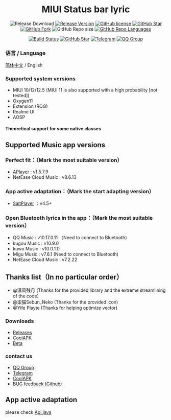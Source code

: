 <h1 align="center">MIUI Status bar lyric</h1>

<div align="center">

![Release Download](https://img.shields.io/github/downloads/577fkj/MIUIStatusBarLyric/total?style=flat-square)
[![Release Version](https://img.shields.io/github/v/release/577fkj/MIUIStatusBarLyric?style=flat-square)](https://github.com/577fkj/MIUIStatusBarLyric/releases/latest)
[![GitHub license](https://img.shields.io/github/license/577fkj/MIUIStatusBarLyric?style=flat-square)](LICENSE)
[![GitHub Star](https://img.shields.io/github/stars/577fkj/MIUIStatusBarLyric?style=flat-square)](https://github.com/577fkj/MIUIStatusBarLyric/stargazers)
[![GitHub Fork](https://img.shields.io/github/forks/577fkj/MIUIStatusBarLyric?style=flat-square)](https://github.com/577fkj/MIUIStatusBarLyric/network/members)
![GitHub Repo size](https://img.shields.io/github/repo-size/577fkj/MIUIStatusBarLyric?style=flat-square&color=3cb371)
[![GitHub Repo Languages](https://img.shields.io/github/languages/top/577fkj/MIUIStatusBarLyric?style=flat-square)](https://github.com/577fkj/MIUIStatusBarLyric/search?l=java)

[![Build Status](https://img.shields.io/endpoint.svg?url=https%3A%2F%2Factions-badge.atrox.dev%2F577fkj%2FMIUIStatusBarLyric%2Fbadge%3Fref%3Dmain&style=flat)](https://actions-badge.atrox.dev/577fkj/MIUIStatusBarLyric/goto?ref=main)
[![GitHub Star](https://img.shields.io/github/stars/577fkj/MIUIStatusBarLyric.svg?style=social)](https://github.com/577fkj/MIUIStatusBarLyric)
[![Telegram](https://img.shields.io/badge/Telegram-MIUIStatusBatLyric-blue.svg?style=flat-square&color=12b7f5)](https://t.me/MIUIStatusBatLyric)
[![QQ Group](https://img.shields.io/badge/QQ群-884185860-blue.svg?style=flat-square&color=12b7f5)](https://qm.qq.com/cgi-bin/qm/qr?k=ea_MP7zFoZJEdpxDFQcadBdbZmwYXZHh&jump_from=webapi)

</div>

### 语言 / Language

[简体中文](README.md) / English

### Supported system versions

- MIUI 10/12/12.5 (MIUI 11 is also supported with a high probability [not tested])
- Oxygen11
- Extension (ROG)
- Realme UI
- AOSP
#### Theoretical support for some native classes

## Supported Music app versions
### Perfect fit：（Mark the most suitable version）
- [APlayer](https://github.com/rRemix/APlayer) : v1.5.7.9
- NetEase Cloud Music : v8.6.13

### App active adaptation：（Mark the start adapting version）
- [SaltPlayer](https://github.com/Moriafly/SaltPlayerSource) ：v4.5+

### Open Bluetooth lyrics in the app：（Mark the most suitable version）
- QQ Music : v10.17.0.11 （Need to connect to Bluetooth）
- kugou Music : v10.9.0
- kuwo Music : v10.0.1.0
- Migu Music : v7.6.1 (Need to connect to Bluetooth)
- NetEase Cloud Music : v7.2.22

## Thanks list（In no particular order）
- @潇风残月 (Thanks for the provided library and the extreme streamlining of the code)
- @柒猫Sebun_Neko (Thanks for the provided icon)
- @Yife Playte (Thanks for helping optimize vector)

### Downloads

- [Releases](https://github.com/577fkj/MIUIStatusBarLyric/releases)
- [CoolAPK](https://www.coolapk.com/apk/miui.statusbar.lyric)
- [Beta](https://github.com/577fkj/MIUIStatusBarLyric/actions/workflows/Android.yml)

### contact us

- [QQ Group](https://jq.qq.com/?_wv=1027&amp;k=KQeQjgsv)
- [Telegram](https://t.me/MIUIStatusBatLyric)
- [CoolAPK](https://www.coolapk.com/apk/miui.statusbar.lyric)
- [BUG feedback (Github)](https://github.com/577fkj/MIUIStatusBarLyric/issues/new)

## App active adaptation

please check [Api.java](https://github.com/577fkj/MIUIStatusBarLyric/blob/main/Api/Api.java)

